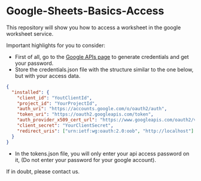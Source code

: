 # Google-Sheets-Basics-Access
This repository will show you how to access a worksheet in the google worksheet service.

Important highlights for you to consider:

- First of all, go to the [Google APIs page](https://developers.google.com/sheets/api/quickstart/dotnet) to generate credentials and get your password.
- Store the credentials.json file with the structure similar to the one below, but with your access data.
```JSON
{
  "installed": {
    "client_id": "YoutClientId",
    "project_id": "YourProjectId",
    "auth_uri": "https://accounts.google.com/o/oauth2/auth",
    "token_uri": "https://oauth2.googleapis.com/token",
    "auth_provider_x509_cert_url": "https://www.googleapis.com/oauth2/v1/certs",
    "client_secret": "YourClientSecret",
    "redirect_uris": ["urn:ietf:wg:oauth:2.0:oob", "http://localhost"]
  }
}
```
- In the tokens.json file, you will only enter your api access password on it, (Do not enter your password for your google account).

If in doubt, please contact us.
